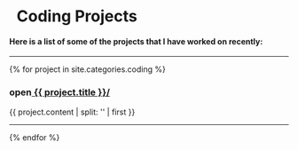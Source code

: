 <h1><i class="fa fa-code"></i>&nbsp;&nbsp;Coding Projects</h1>
<h4>Here is a list of some of the projects that I have worked on recently:</h4>
<hr>
{% for project in site.categories.coding %}
<h3><i class="fa fa-terminal"></i> open<a href="{{ project.url }}"> {{ project.title }}/</a></h3>
<p>{{ project.content | split: '<!-- abridge -->' | first }}</p>
<hr>
{% endfor %}
